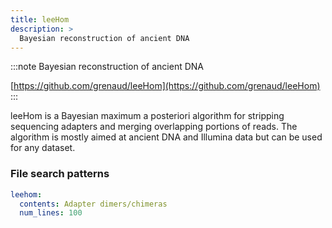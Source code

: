 ```yaml
---
title: leeHom
description: >
  Bayesian reconstruction of ancient DNA
---
```


<!--
~~~~~ DO NOT EDIT ~~~~~
This file is autogenerated from the MultiQC module python docstring.
Do not edit the markdown, it will be overwritten.

File path for the source of this content: multiqc/modules/leehom/leehom.py
~~~~~~~~~~~~~~~~~~~~~~~
-->

:::note
Bayesian reconstruction of ancient DNA

[https://github.com/grenaud/leeHom](https://github.com/grenaud/leeHom)
:::

leeHom is a Bayesian maximum a posteriori algorithm for stripping
sequencing adapters and merging overlapping portions of reads.
The algorithm is mostly aimed at ancient DNA and Illumina data but
can be used for any dataset.

### File search patterns

```yaml
leehom:
  contents: Adapter dimers/chimeras
  num_lines: 100
```
